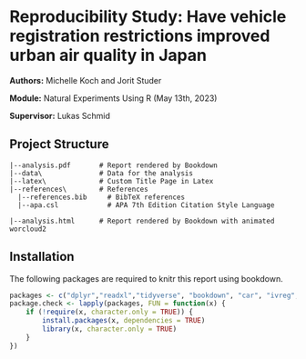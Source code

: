 # Reproducibility Study: Have vehicle registration restrictions improved urban air quality in Japan

**Authors:** Michelle Koch and Jorit Studer

**Module:** Natural Experiments Using R (May 13th, 2023)

**Supervisor:** Lukas Schmid

## Project Structure

```
|--analysis.pdf       # Report rendered by Bookdown
|--data\              # Data for the analysis
|--latex\             # Custom Title Page in Latex
|--references\        # References
  |--references.bib     # BibTeX references
  |--apa.csl            # APA 7th Edition Citation Style Language

|--analysis.html      # Report rendered by Bookdown with animated worcloud2
```

## Installation

The following packages are required to knitr this report using bookdown.

```r
packages <- c("dplyr","readxl","tidyverse", "bookdown", "car", "ivreg", "sandwich", "rddensity", "rdrobust", "fixest", "Synth")
package.check <- lapply(packages, FUN = function(x) {
    if (!require(x, character.only = TRUE)) {
        install.packages(x, dependencies = TRUE)
        library(x, character.only = TRUE)
    }
})
```